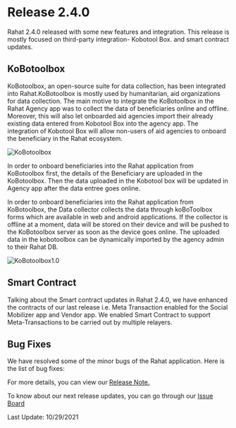 ﻿# Release 2.4.0
Rahat 2.4.0 released with some new features and integration. This release is mostly focused on third-party integration- Kobotool Box. and smart contract updates. 
## KoBotoolbox 
KoBotoolbox[,](https://www.kobotoolbox.org/) an open-source suite for data collection, has been integrated into Rahat.KoBotoolbox is mostly used by humanitarian, aid organizations for data collection. The main motive to integrate the KoBotoolbox in the Rahat Agency app was to collect the data of beneficiaries online and offline. Moreover, this will also let onboarded aid agencies import their already existing data entered from Kobotool Box into the agency app. The integration of Kobotool Box will allow non-users of aid agencies to onboard the beneficiary in the Rahat ecosystem. 

![KoBotoolbox](https://assets.rumsan.com/rumsan-group/kobo.png)

In order to onboard beneficiaries into the Rahat application from KoBotoolbox first, the details of the Beneficiary are uploaded in the KoBotoolbox. Then the data uploaded in the Kobotool box will be updated in Agency app after the data entree goes online. 

In order to onboard beneficiaries into the Rahat application from KoBotoolbox, the Data collector collects the data through koBoToolbox forms which are available in web and android applications. If the collector is offline at a moment, data will be stored on their device and will be pushed to the KoBotoolbox server as soon as the device goes online. The uploaded data in the kobotoolbox can be dynamically imported by the agency admin to their Rahat DB.

![KoBotoolbox1.0](https://assets.rumsan.com/rumsan-group/kobotool-box.png)

## Smart Contract 
Talking about the Smart contract updates in Rahat 2.4.0, we have enhanced the contracts of our last release i.e. Meta Transaction enabled for the Social Mobilizer app and Vendor app. We enabled Smart Contract to support Meta-Transactions to be carried out by multiple relayers.

## Bug Fixes 
We have resolved some of the minor bugs of the Rahat application. Here is the list of bug fixes:

For more details, you can view our [Release Note. ](https://github.com/esatya/rahat/releases/tag/v2.4.0)

To know about our next release updates, you can go through our [Issue Board ](https://github.com/esatya/rahat/issues)

Last Update: 10/29/2021